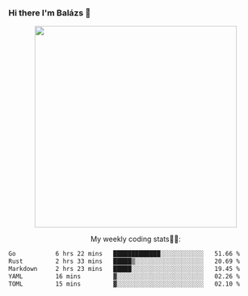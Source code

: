 ### Hi there I'm Balázs 👋
  
<p align="center">
  <img width="400" src="https://github-readme-stats.vercel.app/api/top-langs/?username=bkutasi&size_weight=0.5&count_weight=0.5&hide=jupyter%20notebook&layout=compact&theme=tokyonight">
</p>
<p align="center">
My weekly coding stats👨‍💻:
</p>
<!--START_SECTION:waka-->

```txt
Go           6 hrs 22 mins   █████████████░░░░░░░░░░░░   51.66 %
Rust         2 hrs 33 mins   █████▒░░░░░░░░░░░░░░░░░░░   20.69 %
Markdown     2 hrs 23 mins   █████░░░░░░░░░░░░░░░░░░░░   19.45 %
YAML         16 mins         ▓░░░░░░░░░░░░░░░░░░░░░░░░   02.26 %
TOML         15 mins         ▓░░░░░░░░░░░░░░░░░░░░░░░░   02.10 %
```

<!--END_SECTION:waka-->



<!--
**bkutasi/bkutasi** is a ✨ _special_ ✨ repository because its `README.md` (this file) appears on your GitHub profile.

Here are some ideas to get you started:

- 🔭 I’m currently working on ...
- 🌱 I’m currently learning ...
- 👯 I’m looking to collaborate on ...
- 🤔 I’m looking for help with ...
- 💬 Ask me about ...
- 📫 How to reach me: ...
- 😄 Pronouns: ...
- ⚡ Fun fact: ...
-->
